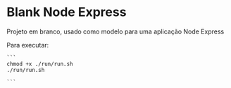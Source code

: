 # Blank Node Express
  
Projeto em branco, usado como modelo para uma aplicação Node Express

Para executar:

    ``` 
    chmod +x ./run/run.sh
    ./run/run.sh
    
    ```


